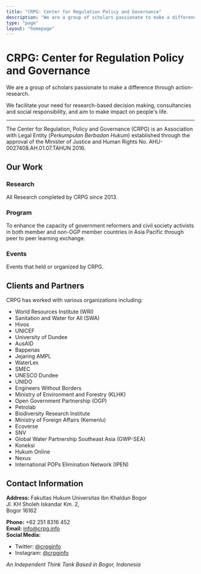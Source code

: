 ```yaml
---
title: "CRPG: Center for Regulation Policy and Governance"
description: "We are a group of scholars passionate to make a difference through action-research. We facilitate your need for research-based decision making, consultancies and social responsibility, and aim to make impact on people's life."
type: "page"
layout: "homepage"
---
```


# CRPG: Center for Regulation Policy and Governance

We are a group of scholars passionate to make a difference through action-research.

We facilitate your need for research-based decision making, consultancies and social responsibility, and aim to make impact on people's life.

---

The Center for Regulation, Policy and Governance (CRPG) is an Association with Legal Entity (*Perkumpulan Berbadan Hukum*) established through the approval of the Minister of Justice and Human Rights No. AHU-0027408.AH.01.07.TAHUN 2016.

## Our Work

### Research
All Research completed by CRPG since 2013.

### Program
To enhance the capacity of government reformers and civil society activists in both member and non-OGP member countries in Asia Pacific through peer to peer learning exchange.

### Events
Events that held or organized by CRPG.

## Clients and Partners

CRPG has worked with various organizations including:
- World Resources Institute (WRI)
- Sanitation and Water for All (SWA)
- Hivos
- UNICEF
- University of Dundee
- AusAID
- Bappenas
- Jejaring AMPL
- WaterLex
- SMEC
- UNESCO Dundee
- UNIDO
- Engineers Without Borders
- Ministry of Environment and Forestry (KLHK)
- Open Government Partnership (OGP)
- Petrolab
- Biodiversity Research Institute
- Ministry of Foreign Affairs (Kemenlu)
- Ecoverse
- SNV
- Global Water Partnership Southeast Asia (GWP-SEA)
- Koneksi
- Hukum Online
- Nexus
- International POPs Elimination Network (IPEN)

## Contact Information

**Address:**
Fakultas Hukum Universitas Ibn Khaldun Bogor  
Jl. KH Sholeh Iskandar Km. 2,  
Bogor 16162

**Phone:** +62 251 8316 452  
**Email:** info@crpg.info  
**Social Media:**
- Twitter: [@crpginfo](https://twitter.com/crpginfo)
- Instagram: [@crpginfo](https://www.instagram.com/crpginfo/)

*An Independent Think Tank Based in Bogor, Indonesia*